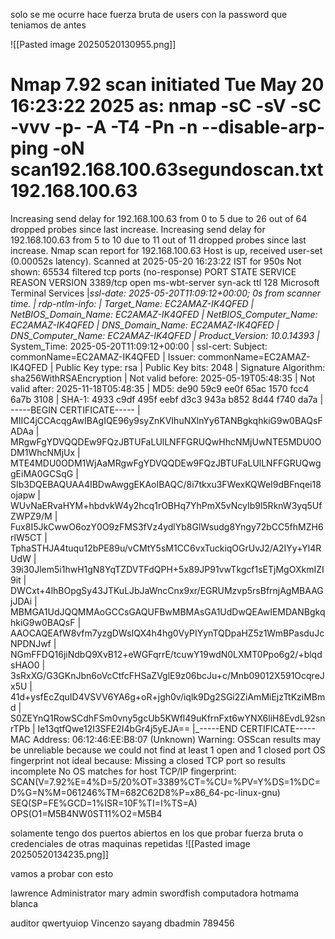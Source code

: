 solo se me ocurre hace fuerza bruta de users con la password que teniamos de antes 

![[Pasted image 20250520130955.png]]

# Nmap 7.92 scan initiated Tue May 20 16:23:22 2025 as: nmap -sC -sV -sC -vvv -p- -A -T4 -Pn -n --disable-arp-ping -oN scan192.168.100.63segundoscan.txt 192.168.100.63
Increasing send delay for 192.168.100.63 from 0 to 5 due to 26 out of 64 dropped probes since last increase.
Increasing send delay for 192.168.100.63 from 5 to 10 due to 11 out of 11 dropped probes since last increase.
Nmap scan report for 192.168.100.63
Host is up, received user-set (0.00052s latency).
Scanned at 2025-05-20 16:23:22 IST for 950s
Not shown: 65534 filtered tcp ports (no-response)
PORT     STATE SERVICE       REASON          VERSION
3389/tcp open  ms-wbt-server syn-ack ttl 128 Microsoft Terminal Services
|_ssl-date: 2025-05-20T11:09:12+00:00; 0s from scanner time.
| rdp-ntlm-info: 
|   Target_Name: EC2AMAZ-IK4QFED
|   NetBIOS_Domain_Name: EC2AMAZ-IK4QFED
|   NetBIOS_Computer_Name: EC2AMAZ-IK4QFED
|   DNS_Domain_Name: EC2AMAZ-IK4QFED
|   DNS_Computer_Name: EC2AMAZ-IK4QFED
|   Product_Version: 10.0.14393
|_  System_Time: 2025-05-20T11:09:12+00:00
| ssl-cert: Subject: commonName=EC2AMAZ-IK4QFED
| Issuer: commonName=EC2AMAZ-IK4QFED
| Public Key type: rsa
| Public Key bits: 2048
| Signature Algorithm: sha256WithRSAEncryption
| Not valid before: 2025-05-19T05:48:35
| Not valid after:  2025-11-18T05:48:35
| MD5:   de90 59c9 ee0f 65ac 1570 fcc4 6a7b 3108
| SHA-1: 4933 c9df 495f eebf d3c3 943a b852 8d44 f740 da7a
| -----BEGIN CERTIFICATE-----
| MIIC4jCCAcqgAwIBAgIQE96y9syZnKVIhuNXlnYy6TANBgkqhkiG9w0BAQsFADAa
| MRgwFgYDVQQDEw9FQzJBTUFaLUlLNFFGRUQwHhcNMjUwNTE5MDU0ODM1WhcNMjUx
| MTE4MDU0ODM1WjAaMRgwFgYDVQQDEw9FQzJBTUFaLUlLNFFGRUQwggEiMA0GCSqG
| SIb3DQEBAQUAA4IBDwAwggEKAoIBAQC/8i7tkxu3FWexKQWeI9dBFnqei18ojapw
| WUvNaERvaHYM+hbdvkW4y2hcq1rOBHq7YhPmX5vNcyIb9l5RknW3yq5UfZWPZ9/M
| Fux8I5JkCwwO6ozY0O9zFMS3fVz4ydlYb8GlWsudg8Yngy72bCC5fhMZH6rlW5CT
| TphaSTHJA4tuqu12bPE89u/vCMtY5sM1CC6vxTuckiqOGrUvJ2/A2IYy+Yl4RUdW
| 39i30Jlem5i1hwH1gN8YqTZDVTFdQPH+5x89JP91vwTkgcf1sETjMgOXkmIZI9it
| DWCxt+4lhBOpgSy43JTKuLJbJaWncCnx9xr/EGRUMzvp5rsBfrnjAgMBAAGjJDAi
| MBMGA1UdJQQMMAoGCCsGAQUFBwMBMAsGA1UdDwQEAwIEMDANBgkqhkiG9w0BAQsF
| AAOCAQEAfW8vfm7yzgDWsIQX4h4hg0VyPIYynTQDpaHZ5z1WmBPasduJcNPDNJwf
| NGmFFDQ16jiNdbQ9XvB12+eWGFqrrE/tcuwY19wdN0LXMT0Ppo6g2/+blqdsHAO0
| 3sRxXG/G3GKnJbn6oVcCtfcFHSaZVglE9z06bcJu+c/Mnb09012X591OcqreJx5U
| 41d+ysfEcZquID4VSVV6YA6g+oR+jgh0v/iqlk9Dg2SGi2ZiAmMiEjzTtKziMBmd
| S0ZEYnQ1RowSCdhFSm0vny5gcUb5KWfl49uKfrnFxt6wYNX6liH8EvdL92snrTPb
| Ie13qtfQwe12I3SFE2I4bGr4j5yEJA==
|_-----END CERTIFICATE-----
MAC Address: 06:12:46:EE:B8:07 (Unknown)
Warning: OSScan results may be unreliable because we could not find at least 1 open and 1 closed port
OS fingerprint not ideal because: Missing a closed TCP port so results incomplete
No OS matches for host
TCP/IP fingerprint:
SCAN(V=7.92%E=4%D=5/20%OT=3389%CT=%CU=%PV=Y%DS=1%DC=D%G=N%M=061246%TM=682C62D8%P=x86_64-pc-linux-gnu)
SEQ(SP=FE%GCD=1%ISR=10F%TI=I%TS=A)
OPS(O1=M5B4NW0ST11%O2=M5B4


solamente tengo dos puertos abiertos en los que probar fuerza bruta o credenciales  de otras maquinas repetidas 
![[Pasted image 20250520134235.png]]

vamos a probar con esto

lawrence
Administrator
mary
admin
swordfish
computadora
hotmama
blanca


auditor qwertyuiop
Vincenzo sayang
dbadmin 789456